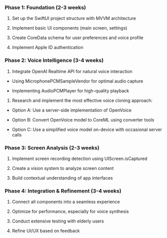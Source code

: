 ### Phase 1: Foundation (2-3 weeks)

1. Set up the SwiftUI project structure with MVVM architecture

1. Implement basic UI components (main screen, settings)

1. Create CoreData schema for user preferences and voice profile

1. Implement Apple ID authentication

### Phase 2: Voice Intelligence (3-4 weeks)

1. Integrate OpenAI Realtime API for natural voice interaction

- Using MicrophonePCMSampleVendor for optimal audio capture

- Implementing AudioPCMPlayer for high-quality playback

1. Research and implement the most effective voice cloning approach:

- Option A: Use a server-side implementation of OpenVoice

- Option B: Convert OpenVoice model to CoreML using converter tools

- Option C: Use a simplified voice model on-device with occasional server calls

### Phase 3: Screen Analysis (2-3 weeks)

1. Implement screen recording detection using UIScreen.isCaptured

1. Create a vision system to analyze screen content

1. Build contextual understanding of app interfaces

### Phase 4: Integration & Refinement (3-4 weeks)

1. Connect all components into a seamless experience

1. Optimize for performance, especially for voice synthesis

1. Conduct extensive testing with elderly users

1. Refine UI/UX based on feedback